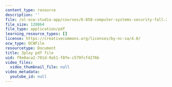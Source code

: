```yaml
---
content_type: resource
description: ''
file: /ol-ocw-studio-app/courses/6-858-computer-systems-security-fall-2014/f9e0aca2701d9a51f8fec579fcf4276b_dNl22h1kW1k.pdf
file_size: 120864
file_type: application/pdf
learning_resource_types: []
license: https://creativecommons.org/licenses/by-nc-sa/4.0/
ocw_type: OCWFile
resourcetype: Document
title: 3play pdf file
uid: f9e0aca2-701d-9a51-f8fe-c579fcf4276b
video_files:
  video_thumbnail_file: null
video_metadata:
  youtube_id: null
---
```

